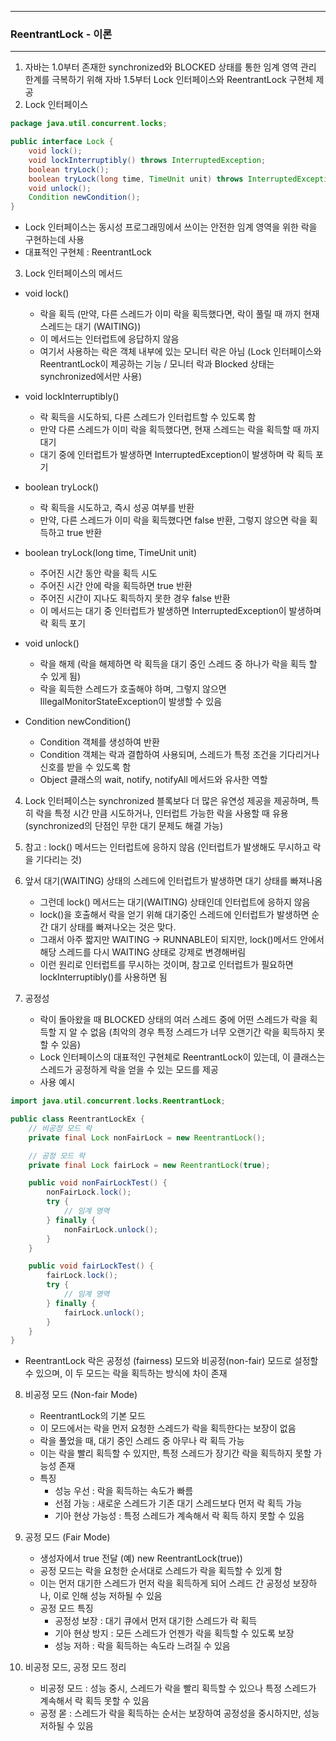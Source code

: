 -----
### ReentrantLock - 이론
-----
1. 자바는 1.0부터 존재한 synchronized와 BLOCKED 상태를 통한 임계 영역 관리 한계를 극복하기 위해 자바 1.5부터 Lock 인터페이스와 ReentrantLock 구현체 제공
2. Lock 인터페이스
```java
package java.util.concurrent.locks;

public interface Lock {
    void lock();
    void lockInterruptibly() throws InterruptedException;
    boolean tryLock();
    boolean tryLock(long time, TimeUnit unit) throws InterruptedException;
    void unlock();
    Condition newCondition();
}
```
  - Lock 인터페이스는 동시성 프로그래밍에서 쓰이는 안전한 임계 영역을 위한 락을 구현하는데 사용
  - 대표적인 구현체 : ReentrantLock

3. Lock 인터페이스의  메서드
  - void lock()
    + 락을 획득 (만약, 다른 스레드가 이미 락을 획득했다면, 락이 풀릴 때 까지 현재 스레드는 대기 (WAITING))
    + 이 메서드는 인터럽트에 응답하지 않음
    + 여기서 사용하는 락은 객체 내부에 있는 모니터 락은 아님 (Lock 인터페이스와 ReentrantLock이 제공하는 기능 / 모니터 락과 Blocked 상태는 synchronized에서만 사용)

  - void lockInterruptibly()
    + 락 획득을 시도하되, 다른 스레드가 인터럽트할 수 있도록 함
    + 만약 다른 스레드가 이미 락을 획득했다면, 현재 스레드는 락을 획득할 때 까지 대기
    + 대기 중에 인터럽트가 발생하면 InterruptedException이 발생하며 락 획득 포기

  - boolean tryLock()
    + 락 획득을 시도하고, 즉시 성공 여부를 반환
    + 만약, 다른 스레드가 이미 락을 획득했다면 false 반환, 그렇지 않으면 락을 획득하고 true 반환

  - boolean tryLock(long time, TimeUnit unit)
    + 주어진 시간 동안 락을 획득 시도
    + 주어진 시간 안에 락을 획득하면 true 반환
    + 주어진 시간이 지나도 획득하지 못한 경우 false 반환
    + 이 메서드는 대기 중 인터럽트가 발생하면 InterruptedException이 발생하며 락 획득 포기
   
  - void unlock()
    + 락을 해제 (락을 해제하면 락 획득을 대기 중인 스레드 중 하나가 락을 획득 할 수 있게 됨)
    + 락을 획득한 스레드가 호출해야 하며, 그렇지 않으면 IllegalMonitorStateException이 발생할 수 있음

  - Condition newCondition()
    + Condition 객체를 생성하여 반환
    + Condition 객체는 락과 결합하여 사용되며, 스레드가 특정 조건을 기다리거나 신호를 받을 수 있도록 함
    + Object 클래스의 wait, notify, notifyAll 메서드와 유사한 역할

4. Lock 인터페이스는 synchronized 블록보다 더 많은 유연성 제공을 제공하며, 특히 락을 특정 시간 만큼 시도하거나, 인터럽트 가능한 락을 사용할 때 유용 (synchronized의 단점인 무한 대기 문제도 해결 가능)
5. 참고 : lock() 메서드는 인터럽트에 응하지 않음 (인터럽트가 발생해도 무시하고 락을 기다리는 것)
6. 앞서 대기(WAITING) 상태의 스레드에 인터럽트가 발생하면 대기 상태를 빠져나옴
   - 그런데 lock() 메서드는 대기(WAITING) 상태인데 인터럽트에 응하지 않음
   - lock()을 호출해서 락을 얻기 위해 대기중인 스레드에 인터럽트가 발생하면 순간 대기 상태를 빠져나오는 것은 맞다.
   - 그래서 아주 짧지만 WAITING → RUNNABLE이 되지만, lock()메서드 안에서 해당 스레드를 다시 WAITING 상태로 강제로 변경해버림
   -  이런 원리로 인터럽트를 무시하는 것이며, 참고로 인터럽트가 필요하면 lockInterruptibly()를 사용하면 됨


7. 공정성
   - 락이 돌아왔을 때 BLOCKED 상태의 여러 스레드 중에 어떤 스레드가 락을 획득할 지 알 수 없음 (최악의 경우 특정 스레드가 너무 오랜기간 락을 획득하지 못할 수 있음)
   - Lock 인터페이스의 대표적인 구현체로 ReentrantLock이 있는데, 이 클래스는 스레드가 공정하게 락을 얻을 수 있는 모드를 제공
   - 사용 예시
```java
import java.util.concurrent.locks.ReentrantLock;

public class ReentrantLockEx {
    // 비공정 모드 락
    private final Lock nonFairLock = new ReentrantLock();

    // 공정 모드 락
    private final Lock fairLock = new ReentrantLock(true);

    public void nonFairLockTest() {
        nonFairLock.lock();
        try {
            // 임계 영역
        } finally {
            nonFairLock.unlock();
        }  
    }

    public void fairLockTest() {
        fairLock.lock();
        try {
            // 임계 영역
        } finally {
            fairLock.unlock();
        }
    }
}
```
  - ReentrantLock 락은 공정성 (fairness) 모드와 비공정(non-fair) 모드로 설정할 수 있으며, 이 두 모드는 락을 획득하는 방식에 차이 존재

8. 비공정 모드 (Non-fair Mode)
   - ReentrantLock의 기본 모드
   - 이 모드에서는 락을 먼저 요청한 스레드가 락을 획득한다는 보장이 없음
   - 락을 풀었을 때, 대기 중인 스레드 중 아무나 락 획득 가능
   - 이는 락을 빨리 획득할 수 있지만, 특정 스레드가 장기간 락을 획득하지 못할 가능성 존재
   - 특징
     + 성능 우선 : 락을 획득하는 속도가 빠름
     + 선점 가능 : 새로운 스레드가 기존 대기 스레드보다 먼저 락 획득 가능
     + 기아 현상 가능성 : 특정 스레드가 계속해서 락 획득 하지 못할 수 있음
    
9. 공정 모드 (Fair Mode)
    - 생성자에서 true 전달 (예) new ReentrantLock(true))
    - 공정 모드는 락을 요청한 순서대로 스레드가 락을 획득할 수 있게 함
    - 이는 먼저 대기한 스레드가 먼저 락을 획득하게 되어 스레드 간 공정성 보장하나, 이로 인해 성능 저하될 수 있음
    - 공정 모드 특징
      + 공정성 보장 : 대기 큐에서 먼저 대기한 스레드가 락 획득
      + 기아 현상 방지 : 모든 스레드가 언젠가 락을 획득할 수 있도록 보장
      + 성능 저하 : 락을 획득하는 속도라 느려질 수 있음

10. 비공정 모드, 공정 모드 정리
    - 비공정 모드 : 성능 중시, 스레드가 락을 빨리 획득할 수 있으나 특정 스레드가 계속해서 락 획득 못할 수 있음
    - 공정 몯 : 스레드가 락을 획득하는 순서는 보장하여 공정성을 중시하지만, 성능 저하될 수 있음
